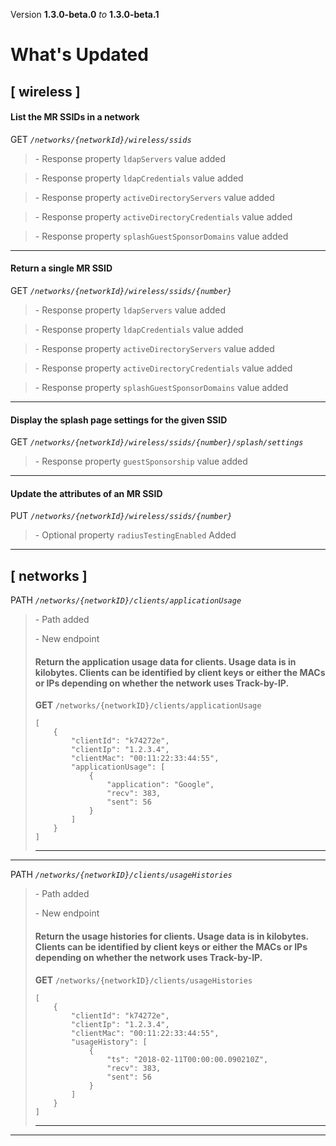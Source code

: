 Version **1.3.0-beta.0** _to_ **1.3.0-beta.1**

What's Updated
==============

\[ wireless \]
--------------

#### List the MR SSIDs in a network

GET _`/networks/{networkId}/wireless/ssids`_

> \- Response property `ldapServers` value added

> \- Response property `ldapCredentials` value added

> \- Response property `activeDirectoryServers` value added

> \- Response property `activeDirectoryCredentials` value added

> \- Response property `splashGuestSponsorDomains` value added

* * *

#### Return a single MR SSID

GET _`/networks/{networkId}/wireless/ssids/{number}`_

> \- Response property `ldapServers` value added

> \- Response property `ldapCredentials` value added

> \- Response property `activeDirectoryServers` value added

> \- Response property `activeDirectoryCredentials` value added

> \- Response property `splashGuestSponsorDomains` value added

* * *

#### Display the splash page settings for the given SSID

GET _`/networks/{networkId}/wireless/ssids/{number}/splash/settings`_

> \- Response property `guestSponsorship` value added

* * *

#### Update the attributes of an MR SSID

PUT _`/networks/{networkId}/wireless/ssids/{number}`_

> \- Optional property `radiusTestingEnabled` Added

* * *

\[ networks \]
--------------

PATH _`/networks/{networkID}/clients/applicationUsage`_

> \- Path added  
>   
> \- New endpoint
> 
> #### Return the application usage data for clients. Usage data is in kilobytes. Clients can be identified by client keys or either the MACs or IPs depending on whether the network uses Track-by-IP.
> 
> **GET** `/networks/{networkID}/clients/applicationUsage`  
> 
>     [
>         {
>             "clientId": "k74272e",
>             "clientIp": "1.2.3.4",
>             "clientMac": "00:11:22:33:44:55",
>             "applicationUsage": [
>                 {
>                     "application": "Google",
>                     "recv": 383,
>                     "sent": 56
>                 }
>             ]
>         }
>     ]
> 
> * * *

* * *

PATH _`/networks/{networkID}/clients/usageHistories`_

> \- Path added  
>   
> \- New endpoint
> 
> #### Return the usage histories for clients. Usage data is in kilobytes. Clients can be identified by client keys or either the MACs or IPs depending on whether the network uses Track-by-IP.
> 
> **GET** `/networks/{networkID}/clients/usageHistories`  
> 
>     [
>         {
>             "clientId": "k74272e",
>             "clientIp": "1.2.3.4",
>             "clientMac": "00:11:22:33:44:55",
>             "usageHistory": [
>                 {
>                     "ts": "2018-02-11T00:00:00.090210Z",
>                     "recv": 383,
>                     "sent": 56
>                 }
>             ]
>         }
>     ]
> 
> * * *

* * *